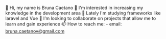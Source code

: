 👋 Hi, my name is Bruna Caetano
👀 I'm interested in increasing my knowledge in the development area
🌱 Lately I'm studying frameworks like laravel and Vue
💞️ I’m looking to collaborate on projects that allow me to learn and gain experience
📫 How to reach me: 
     - email: bruna.caetanov@gmail.com 
